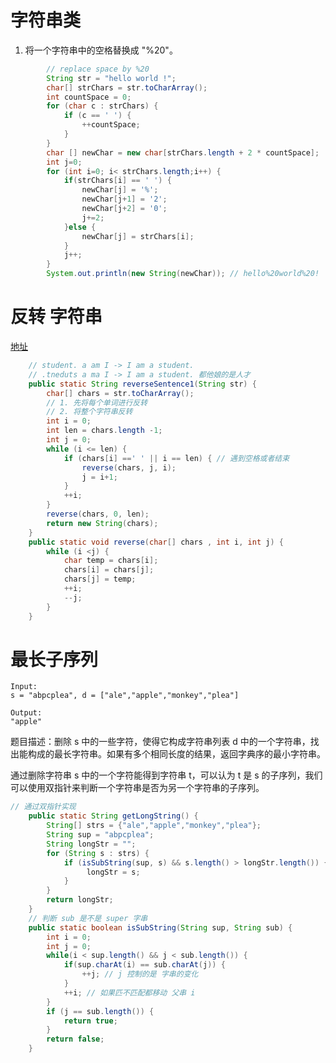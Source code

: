 
# 字符串类
1. 将一个字符串中的空格替换成 "%20"。[](https://www.nowcoder.com/practice/4060ac7e3e404ad1a894ef3e17650423?tpId=13&tqId=11155&tPage=1&rp=1&ru=/ta/coding-interviews&qru=/ta/coding-interviews/question-ranking&from=cyc_github)

```java
        // replace space by %20
        String str = "hello world !";
        char[] strChars = str.toCharArray();
        int countSpace = 0;
        for (char c : strChars) {
            if (c == ' ') {
                ++countSpace;
            }
        }
        char [] newChar = new char[strChars.length + 2 * countSpace];
        int j=0;
        for (int i=0; i< strChars.length;i++) {
            if(strChars[i] == ' ') {
                newChar[j] = '%';
                newChar[j+1] = '2';
                newChar[j+2] = '0';
                j+=2;
            }else {
                newChar[j] = strChars[i];
            }
            j++;
        }
        System.out.println(new String(newChar)); // hello%20world%20!
```

# 反转 字符串

[地址](https://www.nowcoder.com/practice/3194a4f4cf814f63919d0790578d51f3?tpId=13&tqId=11197&tPage=1&rp=1&ru=/ta/coding-interviews&qru=/ta/coding-interviews/question-ranking&from=cyc_github)

```java
    // student. a am I -> I am a student.
    // .tneduts a ma I -> I am a student. 都他娘的是人才
    public static String reverseSentence1(String str) {
        char[] chars = str.toCharArray();
        // 1. 先将每个单词进行反转
        // 2. 将整个字符串反转
        int i = 0;
        int len = chars.length -1;
        int j = 0;
        while (i <= len) {
            if (chars[i] ==' ' || i == len) { // 遇到空格或者结束
                reverse(chars, j, i);
                j = i+1;
            }
            ++i;
        }
        reverse(chars, 0, len);
        return new String(chars);
    }
    public static void reverse(char[] chars , int i, int j) {
        while (i <j) {
            char temp = chars[i];
            chars[i] = chars[j];
            chars[j] = temp;
            ++i;
            --j;
        }
    }

```

# 最长子序列

```
Input:
s = "abpcplea", d = ["ale","apple","monkey","plea"]

Output:
"apple"
```

题目描述：删除 s 中的一些字符，使得它构成字符串列表 d 中的一个字符串，找出能构成的最长字符串。如果有多个相同长度的结果，返回字典序的最小字符串。

通过删除字符串 s 中的一个字符能得到字符串 t，可以认为 t 是 s 的子序列，我们可以使用双指针来判断一个字符串是否为另一个字符串的子序列。

```java
// 通过双指针实现
    public static String getLongString() {
        String[] strs = {"ale","apple","monkey","plea"};
        String sup = "abpcplea";
        String longStr = "";
        for (String s : strs) {
            if (isSubString(sup, s) && s.length() > longStr.length()) {
                 longStr = s;
            }
        }
        return longStr;
    }
    // 判断 sub 是不是 super 字串
    public static boolean isSubString(String sup, String sub) {
        int i = 0;
        int j = 0;
        while(i < sup.length() && j < sub.length()) {
            if(sup.charAt(i) == sub.charAt(j)) {
                ++j; // j 控制的是 字串的变化
            }
            ++i; // 如果匹不匹配都移动 父串 i
        }
        if (j == sub.length()) {
            return true;
        }
        return false;
    }

```

